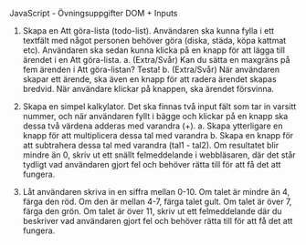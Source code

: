 JavaScript - Övningsuppgifter DOM + Inputs

1. Skapa en Att göra-lista (todo-list). Användaren ska kunna fylla i ett textfält med något personen behöver göra (diska, städa, köpa kattmat etc). Användaren ska sedan kunna klicka på en knapp för att lägga till ärendet i en Att göra-lista.
  a. (Extra/Svår) Kan du sätta en maxgräns på fem ärenden i Att göra-listan? Testa!
  b. (Extra/Svår) När användaren skapar ett ärende, ska även en knapp för att radera ärendet skapas bredvid. När användare klickar på knappen, ska ärendet försvinna.

2. Skapa en simpel kalkylator. Det ska finnas två input fält som tar in varsitt nummer, och när användaren fyllt i bägge och klickar på en knapp ska dessa två värdena adderas med varandra (+).
  a. Skapa ytterligare en knapp för att multiplicera dessa tal med varandra
  b. Skapa en knapp för att subtrahera dessa tal med varandra (tal1 - tal2). Om resultatet blir mindre än 0, skriv ut ett snällt felmeddelande i webbläsaren, där det står tydligt vad användaren gjort fel och behöver rätta till för att få det att fungera.

3. Låt användaren skriva in en siffra mellan 0-10. Om talet är mindre än 4, färga den röd. Om den är mellan 4-7, färga talet gult. Om talet är över 7, färga den grön. Om talet är över 11, skriv ut ett felmeddelande där du beskriver vad användaren gjort fel och behöver rätta till för att få det att fungera.
